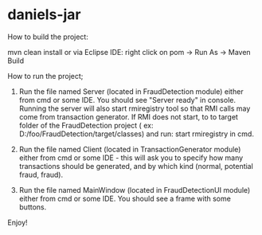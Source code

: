 # daniels-jar

How to build the project:

mvn clean install
or 
via Eclipse IDE: right click on pom -> Run As -> Maven Build



How to run the project;

1. Run the file named Server (located in FraudDetection module) either from cmd or some IDE. You should see "Server ready" in console.
  Running the server will also start rmiregistry tool so that RMI calls may come from transaction generator.
  If RMI does not start, to to target folder of the FraudDetection project ( ex: D:/foo/FraudDetection/target/classes) and run: start rmiregistry in cmd.

2. Run the file named Client (located in TransactionGenerator module) either from cmd or some IDE - this will ask you to specify how many 
transactions should be generated, and by which kind (normal, potential fraud, fraud).

3. Run the file named MainWindow (located in FraudDetectionUI module) either from cmd or some IDE. You should see a frame with some buttons.

Enjoy!
